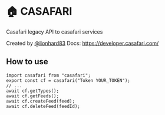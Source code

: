 # 🏠 CASAFARI

Casafari legacy API to casafari services

Created by [@lionhard83](https://github.com/lionhard83)
Docs: https://developer.casafari.com/

## How to use

```
import casafari from "casafari";
export const cf = casafari("Token YOUR_TOKEN");
// ...
await cf.getTypes();
await cf.getFeeds();
await cf.createFeed(feed);
await cf.deleteFeed(feedId);

```
